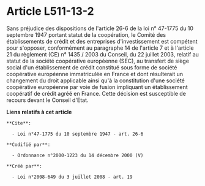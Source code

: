 # Article L511-13-2

Sans préjudice des dispositions de l'article 26-6 de la loi n° 47-1775 du 10 septembre 1947 portant statut de la coopération,
le Comité des établissements de crédit et des entreprises d'investissement est compétent pour s'opposer, conformément au
paragraphe 14 de l'article 7 et à l'article 21 du règlement (CE) n° 1435 / 2003 du Conseil, du 22 juillet 2003, relatif au
statut de la société coopérative européenne (SEC), au transfert de siège social d'un établissement de crédit constitué sous
forme de société coopérative européenne immatriculée en France et dont résulterait un changement du droit applicable ainsi
qu'à la constitution d'une société coopérative européenne par voie de fusion impliquant un établissement coopératif de crédit
agréé en France. Cette décision est susceptible de recours devant le Conseil d'Etat.

**Liens relatifs à cet article**

	**Cite**:

	  - Loi n°47-1775 du 10 septembre 1947 - art. 26-6

	**Codifié par**:

	  - Ordonnance n°2000-1223 du 14 décembre 2000 (V)

	**Créé par**:

	  - Loi n°2008-649 du 3 juillet 2008 - art. 19
